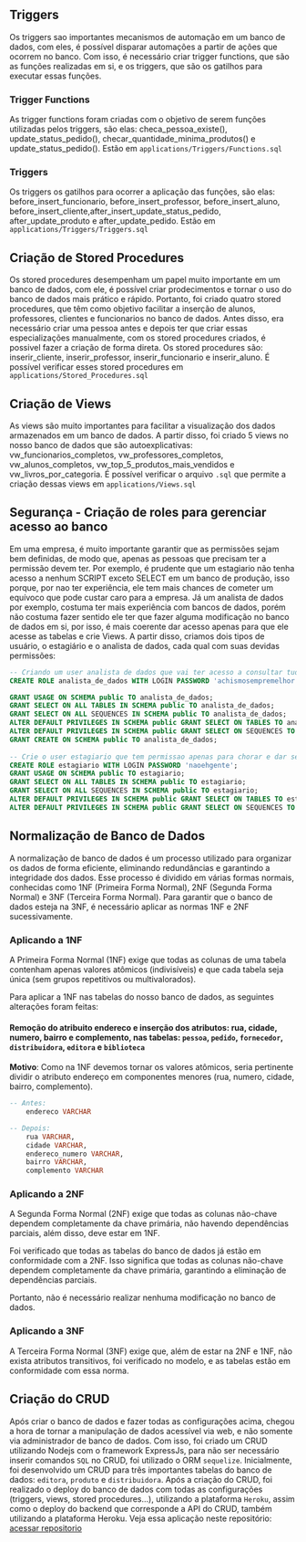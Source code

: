 ## Triggers

Os triggers sao importantes mecanismos de automação em um banco de dados, com eles, é possível disparar automações a partir de ações que ocorrem no banco. Com isso, é necessário criar trigger functions, que são as funções realizadas em si, e os triggers, que são os gatilhos para executar essas funções.
### Trigger Functions

As trigger functions foram criadas com o objetivo de serem funções utilizadas pelos triggers, são elas: checa_pessoa_existe(), update_status_pedido(), checar_quantidade_minima_produtos() e update_status_pedido(). Estão em `applications/Triggers/Functions.sql`
### Triggers

Os triggers os gatilhos para ocorrer a aplicação das funções, são elas: before_insert_funcionario, before_insert_professor, before_insert_aluno, before_insert_cliente,after_insert_update_status_pedido, after_update_produto e after_update_pedido. Estão em `applications/Triggers/Triggers.sql`

## Criação de Stored Procedures

Os stored procedures desempenham um papel muito importante em um banco de dados, com ele, é possível criar prodecimentos e tornar o uso do banco de dados mais prático e rápido. Portanto, foi criado quatro stored procedures, que têm como objetivo facilitar a inserção de alunos, professores, clientes e funcionarios no banco de dados. Antes disso, era necessário criar uma pessoa antes e depois ter que criar essas especializações manualmente, com os stored procedures criados, é possivel fazer a criação de forma direta. Os stored procedures são: inserir_cliente, inserir_professor, inserir_funcionario e inserir_aluno. É possível verificar esses stored procedures em `applications/Stored_Procedures.sql`

## Criação de Views

As views são muito importantes para facilitar a visualização dos dados armazenados em um banco de dados. A partir disso, foi criado 5 views no nosso banco de dados que são autoexplicativas: vw_funcionarios_completos, vw_professores_completos, vw_alunos_completos, vw_top_5_produtos_mais_vendidos e vw_livros_por_categoria. É possível verificar o arquivo `.sql` que permite a criação dessas views  em `applications/Views.sql`

## Segurança - Criação de roles para gerenciar acesso ao banco

Em uma empresa, é muito importante garantir que as permissões sejam bem definidas, de modo que, apenas as pessoas que precisam ter a permissão devem ter. Por exemplo, é prudente que um estagiario não tenha acesso a nenhum SCRIPT exceto SELECT em um banco de produção, isso porque, por nao ter experiência, ele tem mais chances de cometer um equívoco que pode custar caro para a empresa. Já um analista de dados por exemplo, costuma ter mais experiência com bancos de dados, porém não costuma fazer sentido ele ter que fazer alguma modificação no banco de dados em si, por isso, é mais coerente dar acesso apenas para que ele acesse as tabelas e crie Views. A partir disso, criamos dois tipos de usuário, o estagiário e o analista de dados, cada qual com suas devidas permissões:
```sql
-- Criando um user analista de dados que vai ter acesso a consultar tudo  e criar views.
CREATE ROLE analista_de_dados WITH LOGIN PASSWORD 'achismosempremelhor';

GRANT USAGE ON SCHEMA public TO analista_de_dados;
GRANT SELECT ON ALL TABLES IN SCHEMA public TO analista_de_dados;
GRANT SELECT ON ALL SEQUENCES IN SCHEMA public TO analista_de_dados;
ALTER DEFAULT PRIVILEGES IN SCHEMA public GRANT SELECT ON TABLES TO analista_de_dados;
ALTER DEFAULT PRIVILEGES IN SCHEMA public GRANT SELECT ON SEQUENCES TO analista_de_dados;
GRANT CREATE ON SCHEMA public TO analista_de_dados;
 
-- Crie o user estagiario que tem permissao apenas para chorar e dar select
CREATE ROLE estagiario WITH LOGIN PASSWORD 'naoehgente';
GRANT USAGE ON SCHEMA public TO estagiario;
GRANT SELECT ON ALL TABLES IN SCHEMA public TO estagiario;
GRANT SELECT ON ALL SEQUENCES IN SCHEMA public TO estagiario;
ALTER DEFAULT PRIVILEGES IN SCHEMA public GRANT SELECT ON TABLES TO estagiario;
ALTER DEFAULT PRIVILEGES IN SCHEMA public GRANT SELECT ON SEQUENCES TO estagiario;
```

## Normalização de Banco de Dados
A normalização de banco de dados é um processo utilizado para organizar os dados de forma eficiente, eliminando redundâncias e garantindo a integridade dos dados. Esse processo é dividido em várias formas normais, conhecidas como 1NF (Primeira Forma Normal), 2NF (Segunda Forma Normal) e 3NF (Terceira Forma Normal). Para garantir que o banco de dados esteja na 3NF, é necessário aplicar as normas 1NF e 2NF sucessivamente. 

### Aplicando a 1NF
A Primeira Forma Normal (1NF) exige que todas as colunas de uma tabela contenham apenas valores atômicos (indivisíveis) e que cada tabela seja única (sem grupos repetitivos ou multivalorados).

Para aplicar a 1NF nas tabelas do nosso banco de dados, as seguintes alterações foram feitas:

#### Remoção do atribuito endereco e inserção dos atributos: rua, cidade, numero, bairro e complemento, nas tabelas: `pessoa`, `pedido`, `fornecedor`, `distribuidora`, `editora` e `biblioteca`

**Motivo**: Como na 1NF devemos tornar os valores atômicos, seria pertinente dividir o atributo endereço em componentes menores (rua, numero, cidade, bairro, complemento).

```sql
-- Antes:
    endereco VARCHAR
```
```sql
-- Depois:
    rua VARCHAR,
    cidade VARCHAR,
    endereco_numero VARCHAR,
    bairro VARCHAR,
    complemento VARCHAR
```
### Aplicando a 2NF
A Segunda Forma Normal (2NF) exige que todas as colunas não-chave dependem completamente da chave primária, não havendo dependências parciais, além disso, deve estar em 1NF.

Foi verificado que todas as tabelas do banco de dados já estão em conformidade com a 2NF. Isso significa que todas as colunas não-chave dependem completamente da chave primária, garantindo a eliminação de dependências parciais.

Portanto, não é necessário realizar nenhuma modificação no banco de dados.

### Aplicando a 3NF
A Terceira Forma Normal (3NF) exige que, além de estar na 2NF e 1NF, não exista atributos transitivos, foi verificado no modelo, e as tabelas estão em conformidade com essa norma.

## Criação do CRUD
Após criar o banco de dados e fazer todas as configurações acima, chegou a hora de tornar a manipulação de dados acessível via web, e não somente via administrador de banco de dados. Com isso, foi criado um CRUD utilizando Nodejs com o framework ExpressJs, para não ser necessário inserir comandos `SQL` no CRUD, foi utilizado o ORM `sequelize`. Inicialmente, foi desenvolvido um CRUD para três importantes tabelas do banco de dados: `editora`, `produto` e `distribuidora`. Após a criação do CRUD, foi realizado o deploy do banco de dados com todas as configurações (triggers, views, stored procedures...), utilizando a plataforma `Heroku`, assim como o deploy do backend que corresponde a API do CRUD, também utilizando a plataforma Heroku.
Veja essa aplicação neste repositório: [acessar repositorio](https://github.com/AlmirFigueiredo/BDD_CRUD)